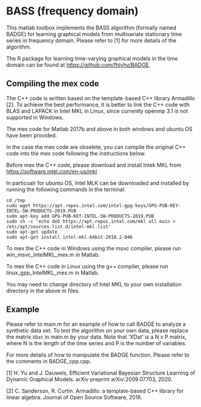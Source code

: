 # BASS (frequency domain)
This matlab toolbox implements the BASS algorithm (formally named BADGE) for learning graphical models from multivariate stationary time series in frequency domain. Please refer to [1] for more details of the algorithm.

The R package for learning time-varying graphical models in the time domain can be found at https://github.com/fhlyhv/BADGE.

## Compiling the mex code

The C++ code is written based on the template-based C++ library Armadillo [2]. 
To achieve the best performance, it is better to link the C++ code with
BLAS and LAPACK in Intel MKL in Linux, since currently openmp 3.1 is not 
supported in Windows.

The mex code for Matlab 2017b and above in both windows and ubuntu OS have 
been provided. 

In the case the mex code are obselete, you can compile the original C++ 
code into the mex code following the instructions below.

Before mex the C++ code, please download and install Intek MKL from
https://software.intel.com/en-us/mkl

In particualr for ubuntu OS, Intel MLK can be downloaded and installed by 
running the following commands in the terminal:

```
cd /tmp  
sudo wget https://apt.repos.intel.com/intel-gpg-keys/GPG-PUB-KEY-INTEL-SW-PRODUCTS-2019.PUB  
sudo apt-key add GPG-PUB-KEY-INTEL-SW-PRODUCTS-2019.PUB  
sudo sh -c 'echo deb https://apt.repos.intel.com/mkl all main > /etc/apt/sources.list.d/intel-mkl.list'  
sudo apt-get update  
sudo apt-get install intel-mkl-64bit-2018.2-046
```

To mex the C++ code in Windows using the msvc compiler, please run 
win_msvc_IntelMKL_mex.m in Matlab.

To mex the C++ code in Linux using the g++ compiler, please run 
linux_gpp_IntelMKL_mex.m in Matlab.

You may need to change directory of Intel MKL to your own installation 
directory in the above m files.

## Example

Please refer to main.m for an example of how to call BADGE to analyze a synthetic data set. To test the algorithm on your own data, please replace the matrix `XDat` in main.m by your data. Note that 'XDat' is a N x P matrix, where N is the length of the time series and P is the number of variables.

For more details of how to manipulate the BADGE function. Please refer to the comments in BADGE_cpp.cpp.


[1] H. Yu and J. Dauwels, Efficient Variational Bayesian Structure Learning of Dynamic Graphical Models. arXiv preprint arXiv:2009.07703, 2020.

[2] C. Sanderson, R. Curtin. Armadillo: a template-based C++ library for linear algebra. Journal of Open Source Software, 2016.
